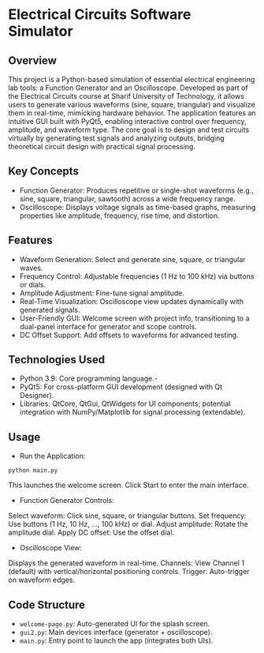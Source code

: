 # Electrical Circuits Software Simulator

## Overview
This project is a Python-based simulation of essential electrical engineering lab tools: a Function Generator and an Oscilloscope. Developed as part of the Electrical Circuits course at Sharif University of Technology, it allows users to generate various waveforms (sine, square, triangular) and visualize them in real-time, mimicking hardware behavior. The application features an intuitive GUI built with PyQt5, enabling interactive control over frequency, amplitude, and waveform type.
The core goal is to design and test circuits virtually by generating test signals and analyzing outputs, bridging theoretical circuit design with practical signal processing.


## Key Concepts
- Function Generator: Produces repetitive or single-shot waveforms (e.g., sine, square, triangular, sawtooth) across a wide frequency range.
- Oscilloscope: Displays voltage signals as time-based graphs, measuring properties like amplitude, frequency, rise time, and distortion.


## Features
- Waveform Generation: Select and generate sine, square, or triangular waves.
- Frequency Control: Adjustable frequencies (1 Hz to 100 kHz) via buttons or dials.
- Amplitude Adjustment: Fine-tune signal amplitude.
- Real-Time Visualization: Oscilloscope view updates dynamically with generated signals.
- User-Friendly GUI: Welcome screen with project info, transitioning to a dual-panel interface for generator and scope controls.
- DC Offset Support: Add offsets to waveforms for advanced testing.

## Technologies Used
- Python 3.9: Core programming language.-
- PyQt5: For cross-platform GUI development (designed with Qt Designer).
- Libraries: QtCore, QtGui, QtWidgets for UI components; potential integration with NumPy/Matplotlib for signal processing (extendable).


## Usage
- Run the Application:
```
python main.py
```
This launches the welcome screen. Click Start to enter the main interface.

- Function Generator Controls:

Select waveform: Click sine, square, or triangular buttons.
Set frequency: Use buttons (1 Hz, 10 Hz, ..., 100 kHz) or dial.
Adjust amplitude: Rotate the amplitude dial.
Apply DC offset: Use the offset dial.


- Oscilloscope View:

Displays the generated waveform in real-time.
Channels: View Channel 1 (default) with vertical/horizontal positioning controls.
Trigger: Auto-trigger on waveform edges.


## Code Structure
- `welcome-page.py`: Auto-generated UI for the splash screen.
- `gui2.py`: Main devices interface (generator + oscilloscope).
- `main.py`: Entry point to launch the app (integrates both UIs).
